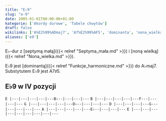 ```yaml
---
title: "E♭9"
slug: "e-9"
date: 2005-01-01T00:00:00+01:00
kategorie: ['Akordy durowe', 'Tabele chwytów']
draft: false
wikilinks: ['A%E2%99%ADmaj7', 'A7%E2%99%AF5', 'dominanta', 'nona_wielka', 'septyma_ma%C5%82a']
aliases: ['e9']
---
```

E♭-dur z [septymą małą]({{< relref "Septyma_mała.md" >}}) i [noną
wielką]({{< relref "Nona_wielka.md" >}}).

E♭9 jest [dominantą]({{< relref "Funkcje_harmoniczne.md" >}}) do
A♭maj7<!-- link nie odnosił się do niczego: 'E♭9' ('content/książka/E♭9.md') links to 'A♭maj7' ('content/książka/A♭maj7.md') and that does not exist -->. Substytutem E♭9 jest
A7♯5<!-- link nie odnosił się do niczego: 'E♭9' ('content/książka/E♭9.md') links to 'A7♯5' ('content/książka/A7♯5.md') and that does not exist -->.

## E♭9 w IV pozycji

`E |---|---|---|---|---B♭--|---|---|---`
`B |---|---|---|---|---F---|---|---|---`
`G |---|---|---|---|---D♭--|---|---|---`
`D |---|---|---|---G---|---|---|---|---`
`A |---|---|---|---|---E♭--|---|---|---`
`E |---|---|---|---|---|---|---|---|---`


